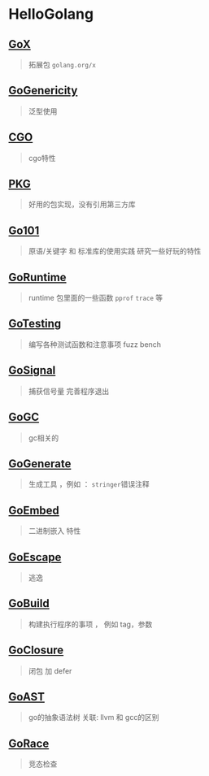 # HelloGolang

## [GoX](./GoX)
> 拓展包   `golang.org/x`

## [GoGenericity](./GoGenericity)
> 泛型使用

## [CGO](./CGO)
> cgo特性

## [PKG](./pkg)
> 好用的包实现，没有引用第三方库

## [Go101](./Go101)
> 原语/关键字 和 标准库的使用实践
> 研究一些好玩的特性

## [GoRuntime](./GoRuntime)
> runtime 包里面的一些函数
> `pprof` `trace` 等

## [GoTesting](./GoTesting)
> 编写各种测试函数和注意事项
> fuzz  bench

## [GoSignal](./GoSignal)
> 捕获信号量 完善程序退出

## [GoGC](./GoGC)
> gc相关的

## [GoGenerate](./GoGenerateUsing)
> 生成工具  ，例如 ： `stringer`错误注释

## [GoEmbed](./GoEmbed)
> 二进制嵌入 特性

## [GoEscape](./GoEscape)
> 逃逸

## [GoBuild](./GoBuilding)
> 构建执行程序的事项 ， 例如 tag，参数

## [GoClosure](./GoClosure)
> 闭包 加 defer

## [GoAST](./GoAST)
> go的抽象语法树  关联: llvm 和 gcc的区别

## [GoRace](./GoRace)
> 竞态检查